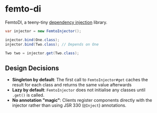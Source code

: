 # femto-di

FemtoDI, a teeny-tiny [dependency injection](https://en.wikipedia.org/wiki/Dependency_injection) library.

```java
var injector = new FemtoInjector();

injector.bind(One.class); 
injector.bind(Two.class); // Depends on One

Two two = injector.get(Two.class);
```

## Design Decisions

- **Singleton by default**: The first call to `FemtoInjector#get` caches the result for each class and returns the same value afterwards
- **Lazy by default**: `FemtoInjector` does not initialise any classes until `.get()` is called.
- **No annotation "magic"**: Clients register components directly with the injector rather than using JSR 330 (`@Inject`) annotations.